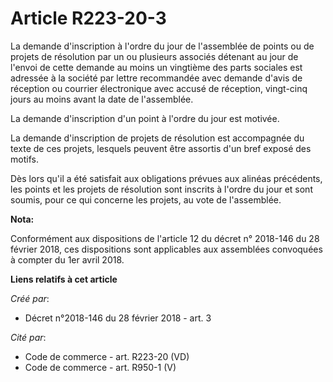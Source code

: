 # Article R223-20-3

La demande d'inscription à l'ordre du jour de l'assemblée de points ou de projets de résolution par un ou plusieurs associés
détenant au jour de l'envoi de cette demande au moins un vingtième des parts sociales est adressée à la société par lettre
recommandée avec demande d'avis de réception ou courrier électronique avec accusé de réception, vingt-cinq jours au moins
avant la date de l'assemblée.

La demande d'inscription d'un point à l'ordre du jour est motivée.

La demande d'inscription de projets de résolution est accompagnée du texte de ces projets, lesquels peuvent être assortis
d'un bref exposé des motifs.

Dès lors qu'il a été satisfait aux obligations prévues aux alinéas précédents, les points et les projets de résolution sont
inscrits à l'ordre du jour et sont soumis, pour ce qui concerne les projets, au vote de l'assemblée.

**Nota:**

Conformément aux dispositions de l'article 12 du décret n° 2018-146 du 28 février 2018, ces dispositions sont applicables aux
assemblées convoquées à compter du 1er avril 2018.

**Liens relatifs à cet article**

_Créé par_:

  - Décret n°2018-146 du 28 février 2018 - art. 3

_Cité par_:

  - Code de commerce - art. R223-20 (VD)
  - Code de commerce - art. R950-1 (V)
